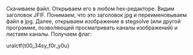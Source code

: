 Скачиваем файл. Открываем его в любом hex-редакторе. Видим заголовок JFIF. Понимаем, что это заголовок jpg и переименовываем файл в jpg. Далее, открываем изображение в stegsolve (или другой программе, позволяющей просматривать каналы изображений) и листаем каналы. Получаем флаг:

uralctf{t00_34sy_f0r_y0u}
